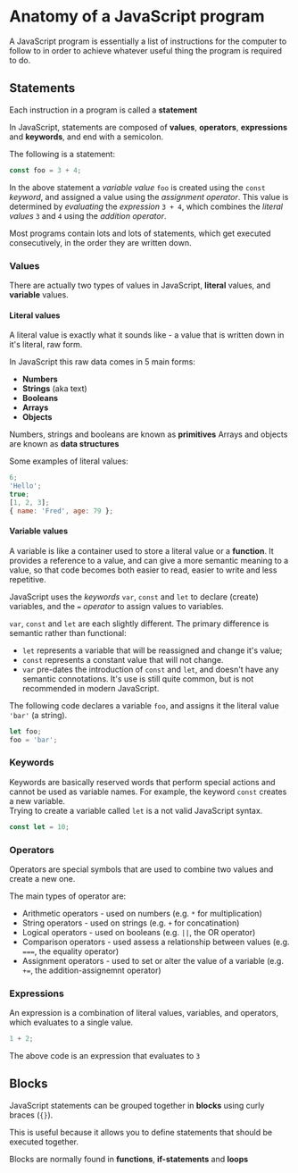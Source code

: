 # Anatomy of a JavaScript program

A JavaScript program is essentially a list of instructions for the computer to follow to in order to achieve whatever useful thing the program is required to do.

## Statements

Each instruction in a program is called a **statement**

In JavaScript, statements are composed of **values**, **operators**, **expressions** and **keywords**, and end with a semicolon.

The following is a statement:
```js
const foo = 3 + 4;
```

In the above statement a *variable value* `foo` is created using the `const` *keyword*, and assigned a value using the *assignment operator*. This value is determined by *evaluating* the *expression* `3 + 4`, which combines the *literal values* `3` and `4` using the *addition operator*.

Most programs contain lots and lots of statements, which get executed consecutively, in the order they are written down.


### Values
There are actually two types of values in JavaScript, **literal** values, and **variable** values.

#### Literal values
A literal value is exactly what it sounds like - a value that is written down in it's literal, raw form.

In JavaScript this raw data comes in 5 main forms:
 - **Numbers**
 - **Strings** (aka text)
 - **Booleans**
 - **Arrays**
 - **Objects**

Numbers, strings and booleans are known as **primitives**
Arrays and objects are known as **data structures**

Some examples of literal values:

```js
6;
'Hello';
true;
[1, 2, 3];
{ name: 'Fred', age: 79 };
```

#### Variable values
A variable is like a container used to store a literal value or a **function**. It provides a reference to a value, and can give a more semantic meaning to a value, so that code becomes both easier to read, easier to write and less repetitive.

JavaScript uses the *keywords* `var`, `const` and `let` to declare (create) variables, and the `=` *operator* to assign values to variables.

`var`, `const` and `let` are each slightly different. The primary difference is semantic rather than functional:
- `let` represents a variable that will be reassigned and change it's value;
- `const` represents a constant value that will not change.
- `var` pre-dates the introduction of `const` and `let`, and doesn't have any semantic connotations. It's use is still quite common, but is not recommended in modern JavaScript.

The following code declares a variable `foo`, and assigns it the literal value `'bar'` (a string).

```js
let foo;
foo = 'bar';
```

### Keywords
Keywords are basically reserved words that perform special actions and cannot be used as variable names.
For example, the keyword `const` creates a new variable.  
Trying to create a variable called `let` is a not valid JavaScript syntax.
```js
const let = 10;
```

### Operators
Operators are special symbols that are used to combine two values and create a new one.

The main types of operator are:
- Arithmetic operators - used on numbers (e.g. `*` for multiplication)
- String operators  - used on strings (e.g. `+` for concatination)
- Logical operators - used on booleans (e.g. `||`, the OR operator)
- Comparison operators - used assess a relationship between values (e.g. `===`, the equality operator)
- Assignment operators - used to set or alter the value of a variable (e.g. `+=`, the addition-assignemnt operator)

### Expressions
An expression is a combination of literal values, variables, and operators, which evaluates to a single value.

```js
1 + 2;
```
The above code is an expression that evaluates to `3`

## Blocks
JavaScript statements can be grouped together in **blocks** using curly braces (`{}`).

This is useful because it allows you to define statements that should be executed together.

Blocks are normally found in **functions**, **if-statements** and **loops**
